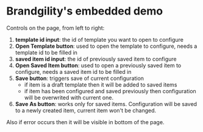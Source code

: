 # Brandgility's embedded demo

Controls on the page, from left to right:
1. **template id input**: the id of template you want to open to configure
2. **Open Template button**: used to open the template to configure, needs a template id to be filled in
3. **saved item id input**: the id of previously saved item to configure
4. **Open Saved Item button**: used to open a previously saved item to configure, needs a saved item id to be filled in
5. **Save button**: triggers save of current configuration
   - if item is a draft template then it will be added to saved items
   - if item has been configured and saved previously then configuration will be overwrited with current one.
6. **Save As button**: works only for saved items. Configuration will be saved to a newly created item, current item won't be changed.

Also if error occurs then it will be visible in bottom of the page.
